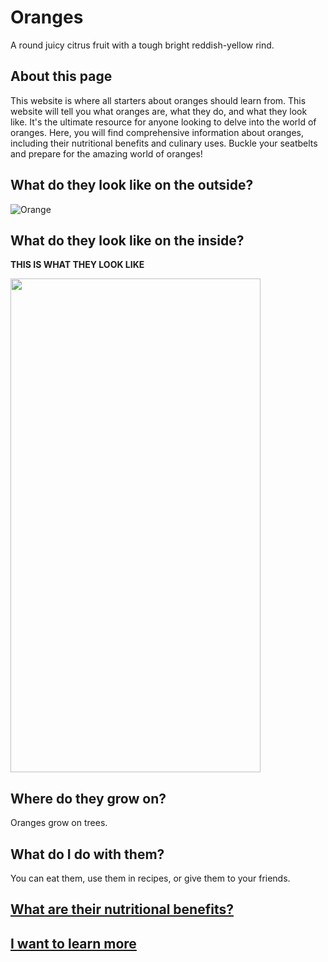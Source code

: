 # Oranges
A round juicy citrus fruit with a tough bright reddish-yellow rind.

## About this page
This website is where all starters about oranges should learn from. This website will tell you what oranges are, what they do, and what they look like. It's the ultimate resource for anyone looking to delve into the world of oranges. Here, you will find comprehensive information about oranges, including their nutritional benefits and culinary uses. Buckle your seatbelts and prepare for the amazing world of oranges!

## What do they look like on the outside?

![Orange](https://encrypted-tbn0.gstatic.com/images?q=tbn:ANd9GcRmUGPaZWHto5jQoloGeskrvPXfIcjEnCFjEQ&usqp=CAU)

## What do they look like on the inside?
**THIS IS WHAT THEY LOOK LIKE**



<img src="https://cloud.githubusercontent.com/assets/yourgif.gif https://encrypted-tbn0.gstatic.com/images?q=tbn:ANd9GcSYqTgykxW836tWZmkFtbs6emo8xx4zo5oGzg&usqp=CAU" width="400" height="790">




## Where do they grow on?
Oranges grow on trees.

## What do I do with them?
You can eat them, use them in recipes, or give them to your friends.


## [What are their nutritional benefits?](https://www.webmd.com/food-recipes/health-benefits-oranges)



## [I want to learn more](https://en.wikipedia.org/wiki/Orange_(fruit))

